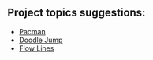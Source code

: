 Project topics suggestions:
-------
* [Pacman](http://www.arcade-museum.com/images/118/118124214343.png)
* [Doodle Jump](https://lh6.ggpht.com/WZn9lvFQX5o3ee6_t2hRpxPsIwpy8jpV2Xx8YSqp56ST_ytHF-S8WGsUaHD9vEPkmQ=h900)
* [Flow Lines](http://fs01.androidpit.info/a/69/7f/flow-lines-697fd5-h248.jpg)

